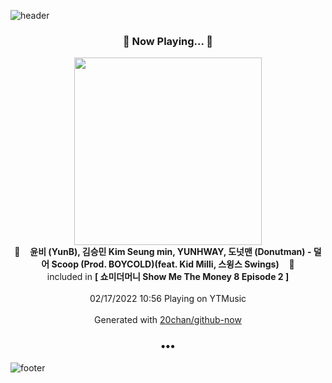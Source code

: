 ![header](https://capsule-render.vercel.app/api?type=wave&height=170&section=header&text=Hi.%20I'm%20SHIFT&fontColor=090707&fontAlignX=45&fontAlignY=65&fontSize=100)

<h3 align="center">🎵 Now Playing... 🎵</h3>
<p align="center">
  <a href="https://music.youtube.com/watch?v=Fg4i-2P3DjA">
    <img width="300" src="https://lh3.googleusercontent.com/5HFvTdm0pnSpn9AMmO9peP-tl8slF023tatjKF-3FjFw-LkR4whSYS4ImmInN5-iQu_TYJ2QtqmP_DRX">
  </a>
  <br>
  🎵&nbsp&nbsp&nbsp <b>윤비 (YunB), 김승민 Kim Seung min, YUNHWAY, 도넛맨 (Donutman) - 덜어 Scoop (Prod. BOYCOLD)(feat. Kid Milli, 스윙스 Swings)</b> &nbsp&nbsp&nbsp🎵
  <br>
  included in <b>[ 쇼미더머니 Show Me The Money 8 Episode 2 ]</b>
  
  <br />
  <br />
  02/17/2022 10:56 Playing on YTMusic
  <br />
  <br />
  Generated with <a href="https://github.com/20chan/github-now">20chan/github-now</a>
</p>

<h3 align="center">•••</h3>

![footer](https://capsule-render.vercel.app/api?type=wave&height=150&section=footer)
